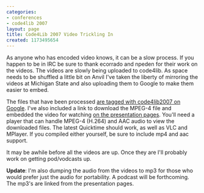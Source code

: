 ```yaml
---
categories:
- conferences
- code4lib 2007
layout: page
title: Code4Lib 2007 Video Trickling In
created: 1173495654
---
```

As anyone who has encoded video knows, it can be a slow process. If you happen to be in IRC be sure to thank ecorrado and npeden for their work on the videos. The videos are slowly being uploaded to code4lib. As space needs to be shuffled a little bit on Anvil I've taken the liberty of mirroring the videos at Michigan State and also uploading them to Google to make them easier to embed.

The files that have been processed <a href="http://video.google.com/videosearch?q=label%3A%22code4lib2007%22">are tagged with code4lib2007 on Google</a>. I've also included a link to download the MPEG-4 file and embedded the video for watching <a href="http://code4lib.org/2007/schedule">on the presentation pages</a>. You'll need a player that can handle MPEG-4 (H.264) and AAC audio to view the downloaded files. The latest Quicktime should work, as well as VLC and MPlayer. If you compiled either yourself, be sure to include mp4 and aac support.

It may be awhile before all the videos are up. Once they are I'll probably work on getting pod/vodcasts up.

<strong>Update</strong>: I'm also dumping the audio from the videos to mp3 for those who would prefer just the audio for portability. A podcast will be forthcoming. The mp3's are linked from the presentation pages.
<!--break-->

